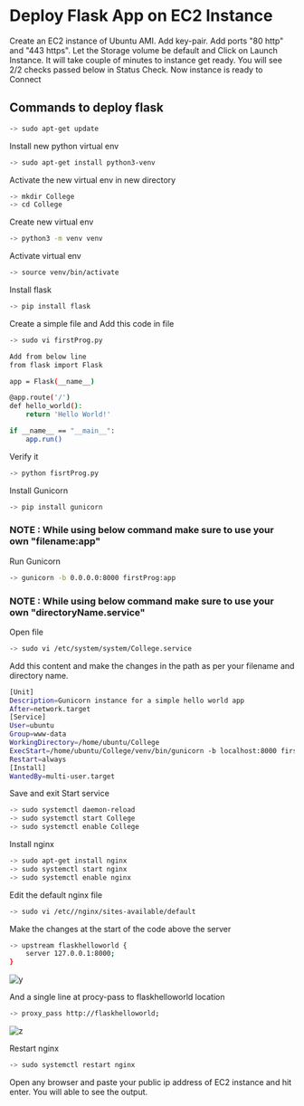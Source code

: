 # Deploy Flask App on EC2 Instance

Create an EC2 instance of Ubuntu AMI. Add key-pair. Add ports "80 http" and "443 https". Let the Storage volume be default and Click on Launch Instance.
It will take couple of minutes to instance get ready. You will see 2/2 checks passed below in Status Check. Now instance is ready to Connect

## Commands to deploy flask

```bash
-> sudo apt-get update
```

Install new python virtual env
```bash
-> sudo apt-get install python3-venv
```

Activate the new virtual env in new directory
```bash
-> mkdir College
-> cd College
```

Create new virtual env
```bash
-> python3 -m venv venv
```

Activate virtual env
```bash
-> source venv/bin/activate
```

Install flask
```bash
-> pip install flask
```

Create a simple file and Add this code in file
```bash
-> sudo vi firstProg.py

Add from below line
from flask import Flask

app = Flask(__name__)

@app.route('/')
def hello_world():
	return 'Hello World!'

if __name__ == "__main__":
	app.run()
```
Verify it
```bash
-> python fisrtProg.py
```

Install Gunicorn
```bash
-> pip install gunicorn
```

### NOTE : While using below command make sure to use your own "filename:app"
Run Gunicorn
```bash
-> gunicorn -b 0.0.0.0:8000 firstProg:app
```

### NOTE : While using below command make sure to use your own "directoryName.service"
Open file 
```bash
-> sudo vi /etc/system/system/College.service
```
Add this content and make the changes in the path as per your filename and directory name.
```bash
[Unit]
Description=Gunicorn instance for a simple hello world app
After=network.target
[Service]
User=ubuntu
Group=www-data
WorkingDirectory=/home/ubuntu/College
ExecStart=/home/ubuntu/College/venv/bin/gunicorn -b localhost:8000 firstProg:app
Restart=always
[Install]
WantedBy=multi-user.target
```

Save and exit
Start service
```bash
-> sudo systemctl daemon-reload
-> sudo systemctl start College
-> sudo systemctl enable College
```

Install nginx
```bash
-> sudo apt-get install nginx
-> sudo systemctl start nginx
-> sudo systemctl enable nginx
```

Edit the default nginx file 
```bash
-> sudo vi /etc//nginx/sites-available/default
```

Make the changes at the start of the code above the server
```bash
-> upstream flaskhelloworld {
	server 127.0.0.1:8000;
}
```

![y](https://github.com/user-attachments/assets/18616c2d-9e2b-4065-b516-a90a90b678da.jpg)


And a single line at procy-pass to flaskhelloworld location
```bash
-> proxy_pass http://flaskhelloworld;
```

![z](https://github.com/user-attachments/assets/2a3e89aa-2566-4a1c-a8ce-09f184e45f2a.jpg)


Restart nginx
```bash
-> sudo systemctl restart nginx
```

Open any browser and paste your public ip address of EC2 instance and hit enter. You will able to see the output.

